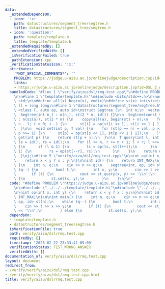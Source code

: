 ```yaml
---
data:
  _extendedDependsOn:
  - icon: ':x:'
    path: datastructures/segment_tree/segtree.h
    title: datastructures/segment_tree/segtree.h
  - icon: ':question:'
    path: template/template.h
    title: template/template.h
  _extendedRequiredBy: []
  _extendedVerifiedWith: []
  _isVerificationFailed: true
  _pathExtension: cpp
  _verificationStatusIcon: ':x:'
  attributes:
    '*NOT_SPECIAL_COMMENTS*': ''
    PROBLEM: https://judge.u-aizu.ac.jp/onlinejudge/description.jsp?id=DSL_2_A
    links:
    - https://judge.u-aizu.ac.jp/onlinejudge/description.jsp?id=DSL_2_A
  bundledCode: "#line 1 \"verify/aizu/dsl/rmq.test.cpp\"\n#define PROBLEM \"https://judge.u-aizu.ac.jp/onlinejudge/description.jsp?id=DSL_2_A\"\
    \n\n#line 1 \"template/template.h\"\n#include <bits/stdc++.h>\n\nusing namespace\
    \ std;\n\n#define all(x) begin(x), end(x)\n#define sz(x) int(size(x))\n\nusing\
    \ ll = long long;\n#line 1 \"datastructures/segment_tree/segtree.h\"\ntemplate\
    \ <class T, auto op, auto id>\nstruct Segtree {\n  int n;\n  vector<T> st;\n\n\
    \  Segtree(int n_) : n(n_), st(2 * n, id()) {}\n\n  Segtree(const vector<T> &a)\
    \ : n(sz(a)), st(2 * n) {\n    copy(all(a), begin(st) + n);\n    for (int i =\
    \ n - 1; i > 0; i--) {\n      st[i] = op(st[i << 1], st[i << 1 | 1]);\n    }\n\
    \  }\n\n  void set(int p, T val) {\n    for (st[p += n] = val, p >>= 1; p > 0;\
    \ p >>= 1) {\n      st[p] = op(st[p << 1], st[p << 1 | 1]);\n    }\n  }\n\n  T\
    \ get(int p) {\n    return st[p + n];\n  }\n\n  T query(int l, int r) {\n    T\
    \ ls = id(), rs = id();\n    for (l += n, r += n + 1; l < r; l >>= 1, r >>= 1)\
    \ {\n      if (l & 1) {\n        ls = op(ls, st[l++]);\n      }\n      if (r &\
    \ 1) {\n        rs = op(st[--r], rs);\n      }\n    }\n    return op(ls, rs);\n\
    \  }\n};\n#line 5 \"verify/aizu/dsl/rmq.test.cpp\"\n\nint op(int x, int y) {\n\
    \    return x < y ? x : y;\n}\n\nint id() {\n    return INT_MAX;\n}\n\nint main()\
    \ {\n    int n, q;\n    cin >> n >> q;\n    segtree<int, op, id> st(n);\n    while\
    \ (q--) {\n        bool t;\n        int x, y;\n        cin >> t >> x >> y;\n \
    \       if (t) {\n            cout << st.query(x, y) << '\\n';\n        } else\
    \ {\n            st.set(x, y);\n        }\n    }\n}\n"
  code: "#define PROBLEM \"https://judge.u-aizu.ac.jp/onlinejudge/description.jsp?id=DSL_2_A\"\
    \n\n#include \"../../../template/template.h\"\n#include \"../../../datastructures/segment_tree/segtree.h\"\
    \n\nint op(int x, int y) {\n    return x < y ? x : y;\n}\n\nint id() {\n    return\
    \ INT_MAX;\n}\n\nint main() {\n    int n, q;\n    cin >> n >> q;\n    segtree<int,\
    \ op, id> st(n);\n    while (q--) {\n        bool t;\n        int x, y;\n    \
    \    cin >> t >> x >> y;\n        if (t) {\n            cout << st.query(x, y)\
    \ << '\\n';\n        } else {\n            st.set(x, y);\n        }\n    }\n}"
  dependsOn:
  - template/template.h
  - datastructures/segment_tree/segtree.h
  isVerificationFile: true
  path: verify/aizu/dsl/rmq.test.cpp
  requiredBy: []
  timestamp: '2025-02-22 23:33:41-05:00'
  verificationStatus: TEST_WRONG_ANSWER
  verifiedWith: []
documentation_of: verify/aizu/dsl/rmq.test.cpp
layout: document
redirect_from:
- /verify/verify/aizu/dsl/rmq.test.cpp
- /verify/verify/aizu/dsl/rmq.test.cpp.html
title: verify/aizu/dsl/rmq.test.cpp
---
```

